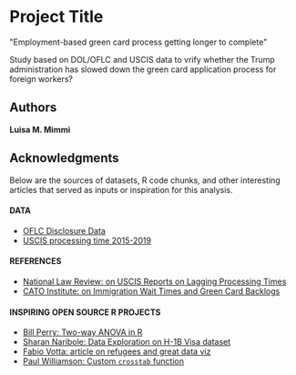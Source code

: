 # Project Title

"Employment-based green card process getting longer to complete" 

Study based on DOL/OFLC and USCIS data to vrify whether the Trump administration has slowed down the green card application process for foreign workers?

## Authors

**Luisa M. Mimmi**  

<!-- ## License
This project is licensed under the MIT License - see the [LICENSE.md](LICENSE.md) file for details
 -->
## Acknowledgments
Below are the sources of datasets, R code chunks, and other interesting articles that served as inputs or inspiration for this analysis.

#### DATA
+ [OFLC Disclosure Data](https://www.foreignlaborcert.doleta.gov/performancedata.cfm)
+ [USCIS processing time 2015-2019](https://egov.uscis.gov/processing-times/historic-pt)

#### REFERENCES
+ [National Law Review: on USCIS Reports on Lagging Processing Times](https://www.natlawreview.com/article/uscis-reports-lagging-processing-times)
+ [CATO Institute: on Immigration Wait Times and Green Card Backlogs](https://www.cato.org/publications/policy-analysis/immigration-wait-times-quotas-have-doubled-green-card-backlogs-are-long#full)

#### INSPIRING OPEN SOURCE R PROJECTS 
+ [Bill Perry: Two-way ANOVA in R](https://wlperry.github.io/2017stats/05_6_twowayanova.html)
+ [Sharan Naribole: Data Exploration on H-1B Visa dataset](https://github.com/sharan-naribole/H1B_visa_eda)
+ [Fabio Votta: article on refugees and great data viz](https://favstats.eu/post/exploring_us_refugee_data/)
+ [Paul Williamson: Custom `crosstab` function](http://rstudio-pubs-static.s3.amazonaws.com/6975_c4943349b6174f448104a5513fed59a9.html)


